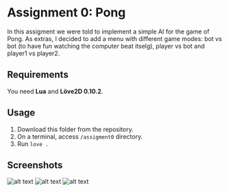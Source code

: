 # Assignment 0: Pong
In this assigment we were told to implement a simple AI for the game of Pong.
As extras, I decided to add a menu with different game modes: bot vs bot (to have fun watching the computer beat itselg), player vs bot and player1 vs player2.

## Requirements
You need **Lua** and **Löve2D 0.10.2**.

## Usage
1. Download this folder from the repository.
2. On a terminal, access ``` /assigment0 ``` directory.
3. Run ``` love . ```

## Screenshots
![alt text](https://github.com/Alchemistst/GD50-2020/tree/master/assignment0/screenshots/pong_menu.png "pong_menu")
![alt text](https://github.com/Alchemistst/GD50-2020/tree/master/assignment0/screenshots/pong_gameplay_1.png "pong_gameplay_1")
![alt text](https://github.com/Alchemistst/GD50-2020/tree/master/assignment0/screenshots/pong_gameplay_2.png "pong_gameplay_2")